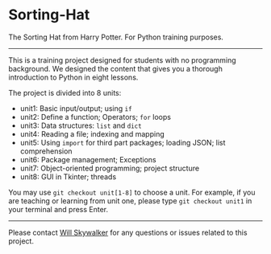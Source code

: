 # Sorting-Hat
The Sorting Hat from Harry Potter. For Python training purposes.

* * *

This is a training project designed for students with no programming background. We designed the content that gives you a thorough introduction to Python in eight lessons.

The project is divided into 8 units:

* unit1: Basic input/output; using `if`
* unit2: Define a function; Operators; `for` loops
* unit3: Data structures: `list` and `dict`
* unit4: Reading a file; indexing and mapping
* unit5: Using `import` for third part packages; loading JSON; list comprehension
* unit6: Package management; Exceptions
* unit7: Object-oriented programming; project structure
* unit8: GUI in Tkinter; threads

You may use `git checkout unit[1-8]` to choose a unit. For example, if you are teaching or learning from unit one, please type `git checkout unit1` in your terminal and press Enter.

* * *

Please contact [Will Skywalker](https://willskywalker.com) for any questions or issues related to this project.
